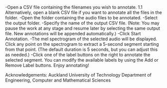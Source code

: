 -Open a CSV file containing the filenames you wish to annotate.
1.1 Alternatively, open a blank CSV file if you want to annotate all the files in the folder.
-Open the folder containing the audio files to be annotated.
-Select the output folder.
-Specify the name of the output CSV file.
(Note: You may pause the work at any stage and resume later by selecting the same output file. New annotations will be appended automatically.)
-Click Start Annotation.
-The mel spectrogram of the selected audio will be displayed. Click any point on the spectrogram to extract a 5-second segment starting from that point.
(The default duration is 5 seconds, but you can adjust this as needed.)
-Click one of the label buttons on the right to annotate the selected segment. You can modify the available labels by using the Add or Remove Label buttons.
Enjoy annotating!

Acknowledgements:
Auckland University of Technology
Department of Engineering, Computer and Mathematical Sciences
